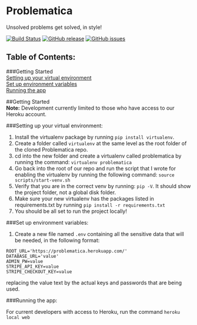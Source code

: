 # Problematica
Unsolved problems get solved, in style!

[![Build Status](https://travis-ci.org/TechMaz/Problematica-public.svg?branch=master)](https://travis-ci.org/TechMaz/Problematica-public)
[![GitHub release](https://img.shields.io/github/release/Techmaz/Problematica-public.svg)](https://github.com/TechMaz/Problematica-public/releases)
[![GitHub issues](https://img.shields.io/github/issues/TechMaz/Problematica-public.svg)](https://github.com/TechMaz/Problematica-public/issues)  


## Table of Contents:

###Getting Started  
[Setting up your virtual environment](#setting-up-your-virtual-environment)  
[Set up environment variables](#set-up-environment-variables)  
[Running the app](#running-the-app)  


##Getting Started  
**Note:** Development currently limited to those who have access to our Heroku account.

###Setting up your virtual environment:  

1. Install the virtualenv package by running `pip install virtualenv`.
1. Create a folder called `virtualenv` at the same level as the root folder of the cloned Problematica repo.
1. cd into the new folder and create a virtualenv called problematica by running the command: `virtualenv problematica`
1. Go back into the root of our repo and run the script that I wrote for enabling the virtualenv by running the following command: `source scripts/start-venv.sh`
1. Verify that you are in the correct venv by running: `pip -V`. It should show the project folder, not a global disk folder.
1. Make sure your new virtualenv has the packages listed in requirements.txt by running `pip install -r requirements.txt`
1. You should be all set to run the project locally!

###Set up environment variables:  

1. Create a new file named `.env` containing all the sensitive data that will be needed, in the following format:
``` 
ROOT_URL='https://problematica.herokuapp.com/'
DATABASE_URL='value'
ADMIN_PW=value
STRIPE_API_KEY=value
STRIPE_CHECKOUT_KEY=value
```
replacing the value text by the actual keys and passwords that are being used.  

###Running the app:  

For current developers with access to Heroku, run the command `heroku local web` 
